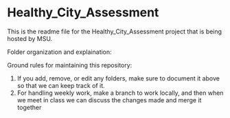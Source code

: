 # Healthy_City_Assessment

This is the readme file for the Healthy_City_Assessment project that is being hosted by MSU.

Folder organization and explaination:


Ground rules for maintaining this repository:
1. If you add, remove, or edit any folders, make sure to document it above so that we can keep track of it.
2. For handling weekly work, make a branch to work locally, and then when we meet in class we can discuss the changes made and merge it together
